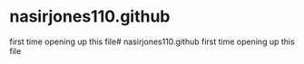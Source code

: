 # nasirjones110.github
first time opening up this file# nasirjones110.github  first time opening up this file